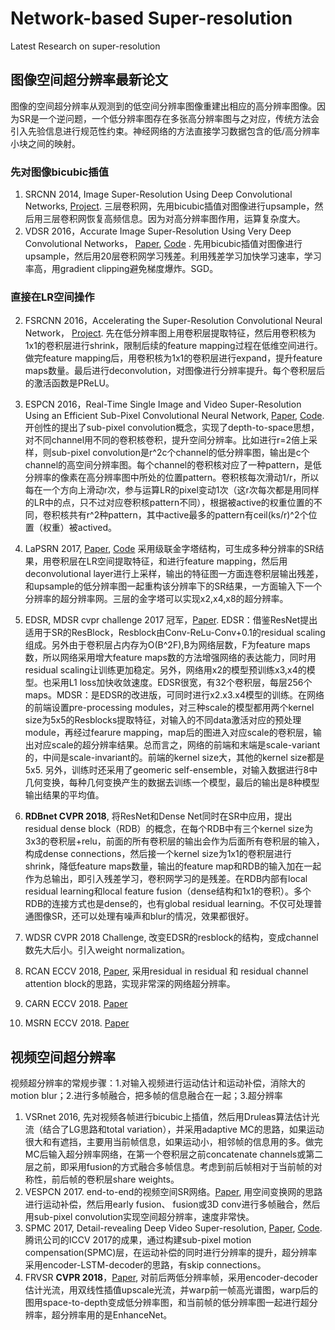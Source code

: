 # Network-based Super-resolution
Latest Research on super-resolution

## 图像空间超分辨率最新论文
图像的空间超分辨率从观测到的低空间分辨率图像重建出相应的高分辨率图像。因为SR是一个逆问题，一个低分辨率图存在多张高分辨率图与之对应，传统方法会引入先验信息进行规范性约束。神经网络的方法直接学习数据包含的低/高分辨率小块之间的映射。



### 先对图像bicubic插值
1. SRCNN 2014, Image Super-Resolution Using Deep Convolutional Networks, [Project](http://mmlab.ie.cuhk.edu.hk/projects/SRCNN.html). 
三层卷积网，先用bicubic插值对图像进行upsample，然后用三层卷积网恢复高频信息。因为对高分辨率图作用，运算复杂度大。
2. VDSR 2016，Accurate Image Super-Resolution Using Very Deep Convolutional Networks， [Paper](https://arxiv.org/abs/1511.04587), [Code](https://github.com/huangzehao/caffe-vdsr) . 先用bicubic插值对图像进行upsample，然后用20层卷积网学习残差。利用残差学习加快学习速率，学习率高，用gradient clipping避免梯度爆炸。SGD。


### 直接在LR空间操作
2. FSRCNN 2016，Accelerating the Super-Resolution Convolutional Neural Network， [Project](http://mmlab.ie.cuhk.edu.hk/projects/FSRCNN.html). 
先在低分辨率图上用卷积层提取特征，然后用卷积核为1x1的卷积层进行shrink，限制后续的feature mapping过程在低维空间进行。做完feature mapping后，用卷积核为1x1的卷积层进行expand，提升feature maps数量。最后进行deconvolution，对图像进行分辨率提升。每个卷积层后的激活函数是PReLU。
3. ESPCN 2016，Real-Time Single Image and Video Super-Resolution Using an Efficient Sub-Pixel Convolutional Neural Network, [Paper](https://arxiv.org/abs/1609.05158), [Code](https://github.com/leftthomas/ESPCN).开创性的提出了sub-pixel convolution概念，实现了depth-to-space思想，对不同channel用不同的卷积核卷积，提升空间分辨率。比如进行r=2倍上采样，则sub-pixel convolution是r^2c个channel的低分辨率图，输出是c个channel的高空间分辨率图。每个channel的卷积核对应了一种pattern，是低分辨率的像素在高分辨率图中所处的位置pattern。卷积核每次滑动1/r，所以每在一个方向上滑动r次，参与运算LR的pixel变动1次（这r次每次都是用同样的LR中的点，只不过对应卷积核pattern不同），根据被active的权重位置的不同，卷积核共有r^2种pattern，其中active最多的pattern有ceil(ks/r)^2个位置（权重）被actived。
4. LaPSRN 2017, [Paper](https://arxiv.org/pdf/1710.01992.pdf), [Code](https://github.com/twtygqyy/pytorch-LapSRN) 采用级联金字塔结构，可生成多种分辨率的SR结果，用卷积层在LR空间提取特征，和进行feature mapping，然后用deconvolutional layer进行上采样，输出的特征图一方面连卷积层输出残差，和upsample的低分辨率图一起重构该分辨率下的SR结果，一方面输入下一个分辨率的超分辨率网。三层的金字塔可以实现x2,x4,x8的超分辨率。
5. EDSR, MDSR cvpr challenge 2017 冠军，[Paper](https://arxiv.org/abs/1707.02921). EDSR：借鉴ResNet提出适用于SR的ResBlock，Resblock由Conv-ReLu-Conv+0.1的residual scaling组成。另外由于卷积层占内存为O(B^2F),B为网络层数，F为feature maps数，所以网络采用增大feature maps数的方法增强网络的表达能力，同时用residual scaling让训练更加稳定。另外，网络用x2的模型预训练x3,x4的模型。也采用L1 loss加快收敛速度。EDSR很宽，有32个卷积层，每层256个 maps。MDSR：是EDSR的改进版，可同时进行x2.x3.x4模型的训练。在网络的前端设置pre-processing modules，对三种scale的模型都用两个kernel size为5x5的Resblocks提取特征，对输入的不同data激活对应的预处理module，再经过fearure mapping，map后的图进入对应scale的卷积层，输出对应scale的超分辨率结果。总而言之，网络的前端和末端是scale-variant的，中间是scale-invariant的。前端的kernel size大，其他的kernel size都是5x5. 另外，训练时还采用了geomeric self-ensemble，对输入数据进行8中几何变换，每种几何变换产生的数据去训练一个模型，最后的输出是8种模型输出结果的平均值。
6. **RDBnet CVPR 2018**, 将ResNet和Dense Net同时在SR中应用，提出 residual dense block（RDB）的概念，在每个RDB中有三个kernel size为3x3的卷积层+relu，前面的所有卷积层的输出会作为后面所有卷积层的输入，构成dense connections，然后接一个kernel size为1x1的卷积层进行shrink，降低feature maps数量，输出的feature map和RDB的输入加在一起作为总输出，即引入残差学习，卷积网学习的是残差。在RDB内部有local residual learning和local feature fusion（dense结构和1x1的卷积）。多个RDB的连接方式也是dense的，也有global residual learning。不仅可处理普通图像SR，还可以处理有噪声和blur的情况，效果都很好。
7. WDSR CVPR 2018 Challenge, 改变EDSR的resblock的结构，变成channel数先大后小。引入weight normalization。
7. RCAN ECCV 2018, [Paper](http://openaccess.thecvf.com/content_ECCV_2018/papers/Yulun_Zhang_Image_Super-Resolution_Using_ECCV_2018_paper.pdf), 采用residual in residual 和 residual channel attention block的思路，实现非常深的网络超分辨率。

8. CARN ECCV 2018. [Paper](http://openaccess.thecvf.com/content_ECCV_2018/papers/Namhyuk_Ahn_Fast_Accurate_and_ECCV_2018_paper.pdf)
9. MSRN ECCV 2018. [Paper](http://openaccess.thecvf.com/content_ECCV_2018/papers/Juncheng_Li_Multi-scale_Residual_Network_ECCV_2018_paper.pdf)


## 视频空间超分辨率
视频超分辨率的常规步骤：1.对输入视频进行运动估计和运动补偿，消除大的 motion blur；2.进行多帧融合，把多帧的信息融合在一起；3.超分辨率
1. VSRnet 2016, 先对视频各帧进行bicubic上插值，然后用Druleas算法估计光流（结合了LG思路和total variation），并采用adaptive MC的思路，如果运动很大和有遮挡，主要用当前帧信息，如果运动小，相邻帧的信息用的多。做完MC后输入超分辨率网络，在第一个卷积层之前concatenate channels或第二层之前，即采用fusion的方式融合多帧信息。考虑到前后帧相对于当前帧的对称性，前后帧的卷积层share weights。
2. VESPCN 2017. end-to-end的视频空间SR网络。[Paper](https://arxiv.org/pdf/1611.05250), 用空间变换网的思路进行运动补偿，然后用early fusion、 fusion或3D conv进行多帧融合，然后用sub-pixel convolution实现空间超分辨率，速度非常快。
3. SPMC 2017, Detail-revealing Deep Video Super-resolution, [Paper](http://openaccess.thecvf.com/content_ICCV_2017/papers/Tao_Detail-Revealing_Deep_Video_ICCV_2017_paper.pdf), [Code](https://github.com/hqleeUstc/SPMC_VideoSR). 腾讯公司的ICCV 2017的成果，通过构建sub-pixel motion compensation(SPMC)层，在运动补偿的同时进行分辨率的提升，超分辨率采用encoder-LSTM-decoder的思路，有skip connections。
4. FRVSR **CVPR 2018**，[Paper](https://arxiv.org/pdf/1801.04590), 对前后两低分辨率帧，采用encoder-decoder估计光流，用双线性插值upscale光流，并warp前一帧高光谱图，warp后的图用space-to-depth变成低分辨率图，和当前帧的低分辨率图一起进行超分辨率，超分辨率用的是EnhanceNet。
																											
																											
